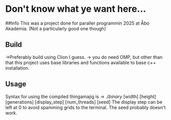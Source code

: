 # Don't know what ye want here...
##Info
This was a project done for paraller programmin 2025 at Åbo Akademia. (Not a particularly good one though)
## Build
->Preferably build using Clion I guess.
-> you do need OMP, but other than that this project uses base libraries and functions available to base c++ installation.

## Usage
Syntax for using the compiled thingamajig is -> ./*binary* [width] [height] [generations] [display_step] [num_threads] [seed]
The display step can be left at 0 to avoid spamming grids to the terminal. The seed probably doesn't work.
